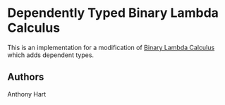 Dependently Typed Binary Lambda Calculus
===================

This is an implementation for a modification of [Binary Lambda Calculus](https://en.wikipedia.org/wiki/Binary_combinatory_logic) which adds dependent types.

Authors
-------

Anthony Hart
